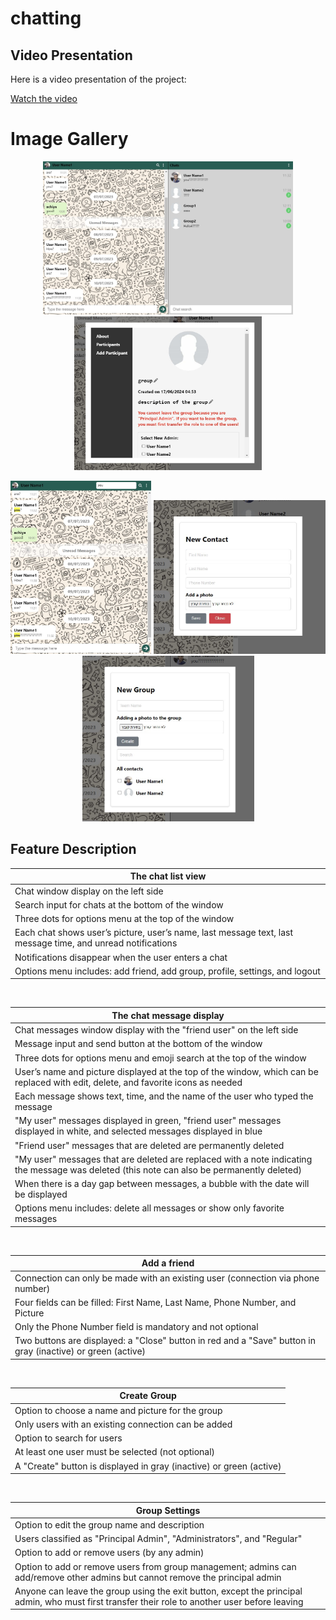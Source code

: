 # chatting

## Video Presentation

Here is a video presentation of the project:

[Watch the video](https://github.com/achiyat/chatting/raw/master/chat\src\media\video\presentation.mp4)

# Image Gallery

<p align="center">
  <img src="https://github.com/achiyat/chatting/blob/master/chat/src/media/img/chat_pic.jpg" width="400"/>
  <img src="https://github.com/achiyat/chatting/blob/master/chat/src/media/img/chat_pic4.jpg" width="300"/>
</p>
<p align="center">
  <img src="https://github.com/achiyat/chatting/blob/master/chat/src/media/img/chat_pic1.jpg" width="225"/>
  <img src="https://github.com/achiyat/chatting/blob/master/chat/src/media/img/chat_pic2.jpg" width="275"/>
  <img src="https://github.com/achiyat/chatting/blob/master/chat/src/media/img/chat_pic3.jpg" width="275"/>
</p>

## Feature Description

| The chat list view                                                                                          |
| ----------------------------------------------------------------------------------------------------------- |
| Chat window display on the left side                                                                        |
| Search input for chats at the bottom of the window                                                          |
| Three dots for options menu at the top of the window                                                        |
| Each chat shows user’s picture, user’s name, last message text, last message time, and unread notifications |
| Notifications disappear when the user enters a chat                                                         |
| Options menu includes: add friend, add group, profile, settings, and logout                                 |

<br/>

| The chat message display                                                                                                                    |
| ------------------------------------------------------------------------------------------------------------------------------------------- |
| Chat messages window display with the "friend user" on the left side                                                                        |
| Message input and send button at the bottom of the window                                                                                   |
| Three dots for options menu and emoji search at the top of the window                                                                       |
| User’s name and picture displayed at the top of the window, which can be replaced with edit, delete, and favorite icons as needed           |
| Each message shows text, time, and the name of the user who typed the message                                                               |
| "My user" messages displayed in green, "friend user" messages displayed in white, and selected messages displayed in blue                   |
| "Friend user" messages that are deleted are permanently deleted                                                                             |
| "My user" messages that are deleted are replaced with a note indicating the message was deleted (this note can also be permanently deleted) |
| When there is a day gap between messages, a bubble with the date will be displayed                                                          |
| Options menu includes: delete all messages or show only favorite messages                                                                   |

<br/>

| Add a friend                                                                                                |
| ----------------------------------------------------------------------------------------------------------- |
| Connection can only be made with an existing user (connection via phone number)                             |
| Four fields can be filled: First Name, Last Name, Phone Number, and Picture                                 |
| Only the Phone Number field is mandatory and not optional                                                   |
| Two buttons are displayed: a "Close" button in red and a "Save" button in gray (inactive) or green (active) |

<br/>

| Create Group                                                        |
| ------------------------------------------------------------------- |
| Option to choose a name and picture for the group                   |
| Only users with an existing connection can be added                 |
| Option to search for users                                          |
| At least one user must be selected (not optional)                   |
| A "Create" button is displayed in gray (inactive) or green (active) |

<br/>

| Group Settings                                                                                                                                  |
| ----------------------------------------------------------------------------------------------------------------------------------------------- |
| Option to edit the group name and description                                                                                                   |
| Users classified as "Principal Admin", "Administrators", and "Regular"                                                                          |
| Option to add or remove users (by any admin)                                                                                                    |
| Option to add or remove users from group management; admins can add/remove other admins but cannot remove the principal admin                   |
| Anyone can leave the group using the exit button, except the principal admin, who must first transfer their role to another user before leaving |
